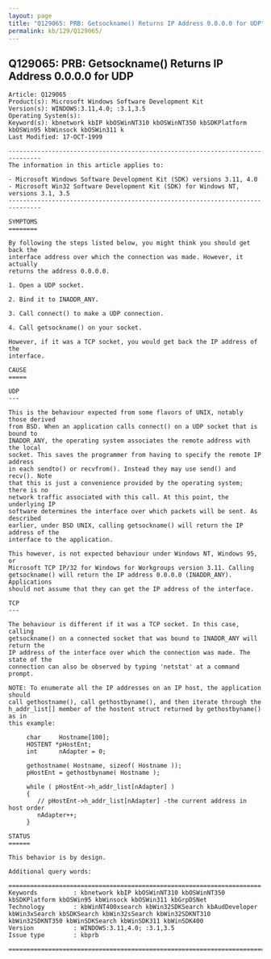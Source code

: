 ```yaml
---
layout: page
title: "Q129065: PRB: Getsockname() Returns IP Address 0.0.0.0 for UDP"
permalink: kb/129/Q129065/
---
```


## Q129065: PRB: Getsockname() Returns IP Address 0.0.0.0 for UDP

	Article: Q129065
	Product(s): Microsoft Windows Software Development Kit
	Version(s): WINDOWS:3.11,4.0; :3.1,3.5
	Operating System(s): 
	Keyword(s): kbnetwork kbIP kbOSWinNT310 kbOSWinNT350 kbSDKPlatform kbOSWin95 kbWinsock kbOSWin311 k
	Last Modified: 17-OCT-1999
	
	-------------------------------------------------------------------------------
	The information in this article applies to:
	
	- Microsoft Windows Software Development Kit (SDK) versions 3.11, 4.0 
	- Microsoft Win32 Software Development Kit (SDK) for Windows NT, versions 3.1, 3.5 
	-------------------------------------------------------------------------------
	
	SYMPTOMS
	========
	
	By following the steps listed below, you might think you should get back the
	interface address over which the connection was made. However, it actually
	returns the address 0.0.0.0.
	
	1. Open a UDP socket.
	
	2. Bind it to INADDR_ANY.
	
	3. Call connect() to make a UDP connection.
	
	4. Call getsockname() on your socket.
	
	However, if it was a TCP socket, you would get back the IP address of the
	interface.
	
	CAUSE
	=====
	
	UDP
	---
	
	This is the behaviour expected from some flavors of UNIX, notably those derived
	from BSD. When an application calls connect() on a UDP socket that is bound to
	INADDR_ANY, the operating system associates the remote address with the local
	socket. This saves the programmer from having to specify the remote IP address
	in each sendto() or recvfrom(). Instead they may use send() and recv(). Note
	that this is just a convenience provided by the operating system; there is no
	network traffic associated with this call. At this point, the underlying IP
	software determines the interface over which packets will be sent. As described
	earlier, under BSD UNIX, calling getsockname() will return the IP address of the
	interface to the application.
	
	This however, is not expected behaviour under Windows NT, Windows 95, or
	Microsoft TCP IP/32 for Windows for Workgroups version 3.11. Calling
	getsockname() will return the IP address 0.0.0.0 (INADDR_ANY). Applications
	should not assume that they can get the IP address of the interface.
	
	TCP
	---
	
	The behaviour is different if it was a TCP socket. In this case, calling
	getsockname() on a connected socket that was bound to INADDR_ANY will return the
	IP address of the interface over which the connection was made. The state of the
	connection can also be observed by typing 'netstat' at a command prompt.
	
	NOTE: To enumerate all the IP addresses on an IP host, the application should
	call gethostname(), call gethostbyname(), and then iterate through the
	h_addr_list[] member of the hostent struct returned by gethostbyname() as in
	this example:
	
	     char     Hostname[100];
	     HOSTENT *pHostEnt;
	     int      nAdapter = 0;
	
	     gethostname( Hostname, sizeof( Hostname ));
	     pHostEnt = gethostbyname( Hostname );
	
	     while ( pHostEnt->h_addr_list[nAdapter] )
	     {
	        // pHostEnt->h_addr_list[nAdapter] -the current address in host order
	        nAdapter++;
	     }
	
	STATUS
	======
	
	This behavior is by design.
	
	Additional query words:
	
	======================================================================
	Keywords          : kbnetwork kbIP kbOSWinNT310 kbOSWinNT350 kbSDKPlatform kbOSWin95 kbWinsock kbOSWin311 kbGrpDSNet 
	Technology        : kbWinNT400xsearch kbWin32SDKSearch kbAudDeveloper kbWin3xSearch kbSDKSearch kbWin32sSearch kbWin32SDKNT310 kbWin32SDKNT350 kbWinSDKSearch kbWinSDK311 kbWinSDK400
	Version           : WINDOWS:3.11,4.0; :3.1,3.5
	Issue type        : kbprb
	
	=============================================================================
	
